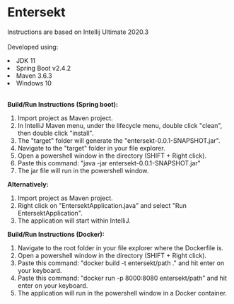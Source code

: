 # Entersekt

Instructions are based on Intellij Ultimate 2020.3 <br/><br/>
Developed using:
<li>JDK 11</li>
<li>Spring Boot v2.4.2</li>
<li>Maven 3.6.3</li>
<li>Windows 10</li><br/>

<b>Build/Run Instructions (Spring boot):</b>
1. Import project as Maven project.
2. In IntelliJ Maven menu, under the lifecycle menu, double click "clean", then double click "install".
3. The "target" folder will generate the "entersekt-0.0.1-SNAPSHOT.jar".
4. Navigate to the "target" folder in your file explorer.
5. Open a powershell window in the directory (SHIFT + Right click).
6. Paste this command: "java -jar entersekt-0.0.1-SNAPSHOT.jar"
7. The jar file will run in the powershell window.

<b>Alternatively:</b>
1. Import project as Maven project.
2. Right click on "EntersektApplication.java" and select "Run EntersektApplication".
3. The application will start within IntelliJ.

<b>Build/Run Instructions (Docker):</b>
1. Navigate to the root folder in your file explorer where the Dockerfile is.
2. Open a powershell window in the directory (SHIFT + Right click).
3. Paste this command: "docker build -t entersekt/path ." and hit enter on your keyboard.
4. Paste this command: "docker run -p 8000:8080 entersekt/path" and hit enter on your keyboard.   
4. The application will run in the powershell window in a Docker container.
